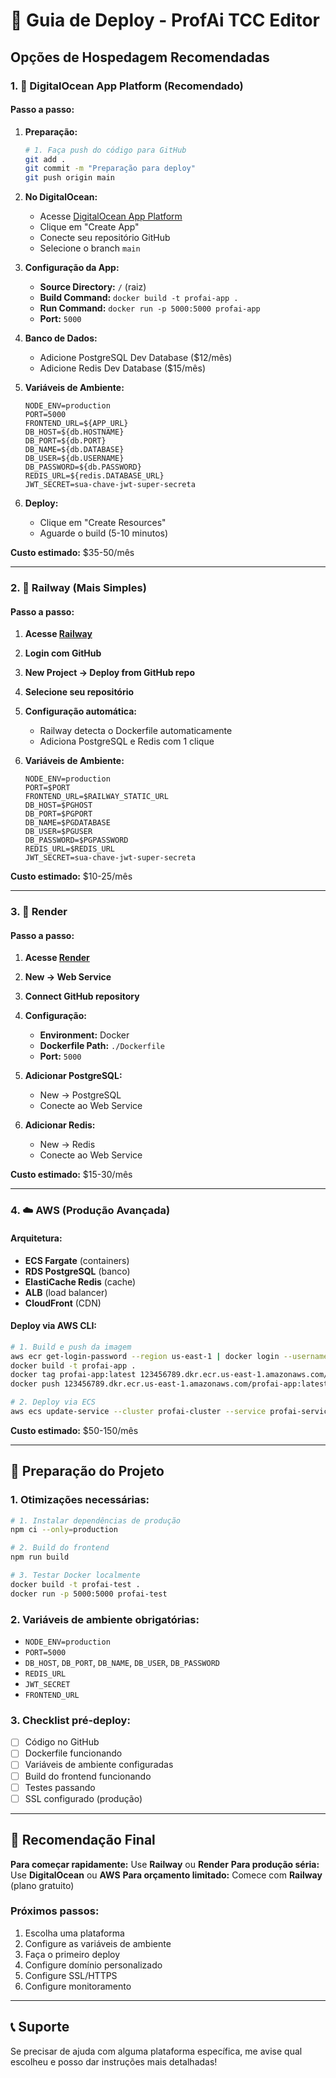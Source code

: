 # 🚀 Guia de Deploy - ProfAi TCC Editor

## Opções de Hospedagem Recomendadas

### 1. 🌊 **DigitalOcean App Platform** (Recomendado)

#### Passo a passo:
1. **Preparação:**
   ```bash
   # 1. Faça push do código para GitHub
   git add .
   git commit -m "Preparação para deploy"
   git push origin main
   ```

2. **No DigitalOcean:**
   - Acesse [DigitalOcean App Platform](https://cloud.digitalocean.com/apps)
   - Clique em "Create App"
   - Conecte seu repositório GitHub
   - Selecione o branch `main`

3. **Configuração da App:**
   - **Source Directory:** `/` (raiz)
   - **Build Command:** `docker build -t profai-app .`
   - **Run Command:** `docker run -p 5000:5000 profai-app`
   - **Port:** `5000`

4. **Banco de Dados:**
   - Adicione PostgreSQL Dev Database ($12/mês)
   - Adicione Redis Dev Database ($15/mês)

5. **Variáveis de Ambiente:**
   ```
   NODE_ENV=production
   PORT=5000
   FRONTEND_URL=${APP_URL}
   DB_HOST=${db.HOSTNAME}
   DB_PORT=${db.PORT}
   DB_NAME=${db.DATABASE}
   DB_USER=${db.USERNAME}
   DB_PASSWORD=${db.PASSWORD}
   REDIS_URL=${redis.DATABASE_URL}
   JWT_SECRET=sua-chave-jwt-super-secreta
   ```

6. **Deploy:**
   - Clique em "Create Resources"
   - Aguarde o build (5-10 minutos)

**Custo estimado:** $35-50/mês

---

### 2. 🚂 **Railway** (Mais Simples)

#### Passo a passo:
1. **Acesse [Railway](https://railway.app)**
2. **Login com GitHub**
3. **New Project → Deploy from GitHub repo**
4. **Selecione seu repositório**

5. **Configuração automática:**
   - Railway detecta o Dockerfile automaticamente
   - Adiciona PostgreSQL e Redis com 1 clique

6. **Variáveis de Ambiente:**
   ```
   NODE_ENV=production
   PORT=$PORT
   FRONTEND_URL=$RAILWAY_STATIC_URL
   DB_HOST=$PGHOST
   DB_PORT=$PGPORT
   DB_NAME=$PGDATABASE
   DB_USER=$PGUSER
   DB_PASSWORD=$PGPASSWORD
   REDIS_URL=$REDIS_URL
   JWT_SECRET=sua-chave-jwt-super-secreta
   ```

**Custo estimado:** $10-25/mês

---

### 3. 🎨 **Render**

#### Passo a passo:
1. **Acesse [Render](https://render.com)**
2. **New → Web Service**
3. **Connect GitHub repository**

4. **Configuração:**
   - **Environment:** Docker
   - **Dockerfile Path:** `./Dockerfile`
   - **Port:** `5000`

5. **Adicionar PostgreSQL:**
   - New → PostgreSQL
   - Conecte ao Web Service

6. **Adicionar Redis:**
   - New → Redis
   - Conecte ao Web Service

**Custo estimado:** $15-30/mês

---

### 4. ☁️ **AWS (Produção Avançada)**

#### Arquitetura:
- **ECS Fargate** (containers)
- **RDS PostgreSQL** (banco)
- **ElastiCache Redis** (cache)
- **ALB** (load balancer)
- **CloudFront** (CDN)

#### Deploy via AWS CLI:
```bash
# 1. Build e push da imagem
aws ecr get-login-password --region us-east-1 | docker login --username AWS --password-stdin 123456789.dkr.ecr.us-east-1.amazonaws.com
docker build -t profai-app .
docker tag profai-app:latest 123456789.dkr.ecr.us-east-1.amazonaws.com/profai-app:latest
docker push 123456789.dkr.ecr.us-east-1.amazonaws.com/profai-app:latest

# 2. Deploy via ECS
aws ecs update-service --cluster profai-cluster --service profai-service --force-new-deployment
```

**Custo estimado:** $50-150/mês

---

## 🔧 Preparação do Projeto

### 1. Otimizações necessárias:

```bash
# 1. Instalar dependências de produção
npm ci --only=production

# 2. Build do frontend
npm run build

# 3. Testar Docker localmente
docker build -t profai-test .
docker run -p 5000:5000 profai-test
```

### 2. Variáveis de ambiente obrigatórias:
- `NODE_ENV=production`
- `PORT=5000`
- `DB_HOST`, `DB_PORT`, `DB_NAME`, `DB_USER`, `DB_PASSWORD`
- `REDIS_URL`
- `JWT_SECRET`
- `FRONTEND_URL`

### 3. Checklist pré-deploy:
- [ ] Código no GitHub
- [ ] Dockerfile funcionando
- [ ] Variáveis de ambiente configuradas
- [ ] Build do frontend funcionando
- [ ] Testes passando
- [ ] SSL configurado (produção)

---

## 🎯 Recomendação Final

**Para começar rapidamente:** Use **Railway** ou **Render**
**Para produção séria:** Use **DigitalOcean** ou **AWS**
**Para orçamento limitado:** Comece com **Railway** (plano gratuito)

### Próximos passos:
1. Escolha uma plataforma
2. Configure as variáveis de ambiente
3. Faça o primeiro deploy
4. Configure domínio personalizado
5. Configure SSL/HTTPS
6. Configure monitoramento

---

## 📞 Suporte

Se precisar de ajuda com alguma plataforma específica, me avise qual escolheu e posso dar instruções mais detalhadas!
